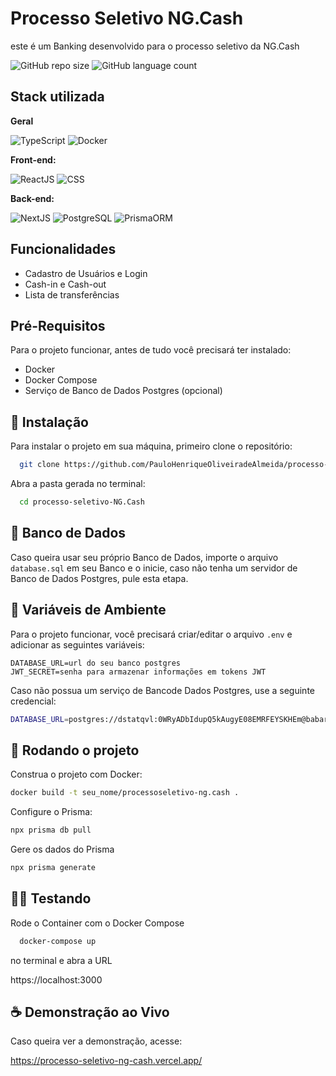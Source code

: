 
# Processo Seletivo NG.Cash

este é um Banking desenvolvido para o processo seletivo da NG.Cash

![GitHub repo size](https://img.shields.io/github/repo-size/pauloHenriqueOliveiradeAlmeida/processo-seletivo-NG.Cash?style=for-the-badge)  ![GitHub language count](https://img.shields.io/github/languages/count/pauloHenriqueOliveiradeAlmeida/processo-seletivo-NG.Cash?style=for-the-badge)


## Stack utilizada

**Geral**

![TypeScript](https://img.shields.io/badge/-typescript-336791?logo=typescript&logoColor=white&style=for-the-badge)
![Docker](https://img.shields.io/badge/-docker-0db7ed?logo=Docker&logoColor=white&style=for-the-badge)

**Front-end:**

![ReactJS](https://img.shields.io/badge/-ReactJs-61DAFB?logo=react&logoColor=black&style=for-the-badge) ![CSS](https://img.shields.io/badge/CSS3-blue?logo=css3&logoColor=white&style=for-the-badge)

**Back-end:**

![NextJS](https://img.shields.io/badge/-NextJS-black?style=for-the-badge&logo=next.js)
![PostgreSQL](https://img.shields.io/badge/-postgresql-336791?logo=postgresql&logoColor=white&style=for-the-badge)
![PrismaORM](https://img.shields.io/badge/-prisma-black?logo=prisma&logoColor=white&style=for-the-badge)

## Funcionalidades

- Cadastro de Usuários e Login
- Cash-in e Cash-out
- Lista de transferências


## Pré-Requisitos

Para o projeto funcionar, antes de tudo você precisará ter instalado:

* Docker
* Docker Compose
* Serviço de Banco de Dados Postgres (opcional)


## 🚀 Instalação

Para instalar o projeto em sua máquina, primeiro clone o repositório:

```bash
  git clone https://github.com/PauloHenriqueOliveiradeAlmeida/processo-seletivo-NG.Cash.git
```
Abra a pasta gerada no terminal:
```bash
  cd processo-seletivo-NG.Cash
```

## 💾 Banco de Dados

Caso queira usar seu próprio Banco de Dados, importe o arquivo ```database.sql``` em seu Banco e o inicie, caso não tenha um servidor de Banco de Dados Postgres, pule esta etapa.


## 👾 Variáveis de Ambiente
Para o projeto funcionar, você precisará criar/editar o arquivo
```.env``` e adicionar as seguintes variáveis:

```.env
DATABASE_URL=url do seu banco postgres
JWT_SECRET=senha para armazenar informações em tokens JWT
```
Caso não possua um serviço de Bancode Dados Postgres, use a seguinte credencial:

```bash
DATABASE_URL=postgres://dstatqvl:0WRyADbIdupQ5kAugyE08EMRFEYSKHEm@babar.db.elephantsql.com/dstatqvl
```


## 🚀 Rodando o projeto

Construa o projeto com Docker:

```bash
docker build -t seu_nome/processoseletivo-ng.cash .
```

Configure o Prisma:

```bash
npx prisma db pull
```

Gere os dados do Prisma
```bash
npx prisma generate
```

## 🏃‍♂️ Testando

Rode o Container com o Docker Compose
```bash
  docker-compose up
```
no terminal e abra a URL

https://localhost:3000


## ☕ Demonstração ao Vivo

Caso queira ver a demonstração, acesse:

https://processo-seletivo-ng-cash.vercel.app/

